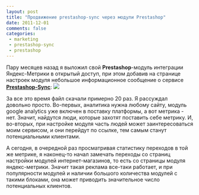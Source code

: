 ```yaml
---
layout: post
title: "Продвижение prestashop-sync через модули Prestashop"
date: 2011-12-01
comments: false
categories:
 - marketing
 - prestashop-sync
 - prestashop
---
```



Пару месяцев назад я выложил свой **Prestashop**-модуль интеграции Яндекс-Метрики в открытый  доступ, при этом добавив на странице настроек модуля небольшое информационное сообщение о сервисе **<a href="http://prestashop-sync.com/">Prestashop-Sync</a>**:
![](/images/blog/metrika_adv.jpg)

За все это время файл скачали примерно 20 раз.
Я рассуждал довольно просто. Во-первых, аналитика нужна любому сайту, модуль google analytics уже включен в поставку платформы, а вот метрика - нет. Значит, найдутся люди, которые захотят поставить себе метрику.
И, во-вторых, при настройке модуля часть людей может заинтересоваться моим сервисом, и они перейдут по ссылке, тем самым станут потенциальными клиентами.

А сегодня, в очередной раз просматривая статистику переходов в той же метрике, я наконец-то начал замечать переходы со страниц настройки модулей интернет-магазинов, то есть со страницы модуля яндекс-метрики.
Значит такая реклама все-таки работает, и при популярности модулей и наличии большого количества модулей с такими блоками, она может приводить значительное число потенциальных клиентов.
